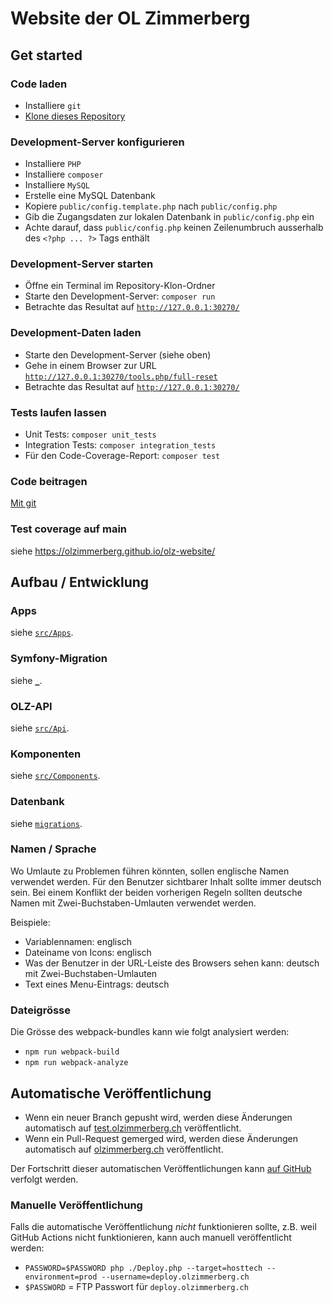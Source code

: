 # Website der OL Zimmerberg

## Get started

### Code laden

- Installiere `git`
- [Klone dieses Repository](https://docs.github.com/en/repositories/creating-and-managing-repositories/cloning-a-repository)

### Development-Server konfigurieren

- Installiere `PHP`
- Installiere `composer`
- Installiere `MySQL`
- Erstelle eine MySQL Datenbank
- Kopiere `public/config.template.php` nach `public/config.php`
- Gib die Zugangsdaten zur lokalen Datenbank in `public/config.php` ein
- Achte darauf, dass `public/config.php` keinen Zeilenumbruch ausserhalb des `<?php ... ?>` Tags enthält

### Development-Server starten

- Öffne ein Terminal im Repository-Klon-Ordner
- Starte den Development-Server: `composer run`
- Betrachte das Resultat auf [`http://127.0.0.1:30270/`](http://127.0.0.1:30270/)

### Development-Daten laden

- Starte den Development-Server (siehe oben)
- Gehe in einem Browser zur URL [`http://127.0.0.1:30270/tools.php/full-reset`](http://127.0.0.1:30270/tools.php/full-reset)
- Betrachte das Resultat auf [`http://127.0.0.1:30270/`](http://127.0.0.1:30270/)

### Tests laufen lassen

- Unit Tests: `composer unit_tests`
- Integration Tests: `composer integration_tests`
- Für den Code-Coverage-Report: `composer test`

### Code beitragen

[Mit git](https://git-scm.com/book/en/v2)

### Test coverage auf main

siehe https://olzimmerberg.github.io/olz-website/

## Aufbau / Entwicklung

### Apps

siehe [`src/Apps`](./src/Apps/).

### Symfony-Migration

siehe [`_`](./_/).

### OLZ-API

siehe [`src/Api`](./src/Api/).

### Komponenten

siehe [`src/Components`](./src/Components/).

### Datenbank

siehe [`migrations`](./migrations/).

### Namen / Sprache

Wo Umlaute zu Problemen führen könnten, sollen englische Namen verwendet werden.
Für den Benutzer sichtbarer Inhalt sollte immer deutsch sein.
Bei einem Konflikt der beiden vorherigen Regeln sollten deutsche Namen mit Zwei-Buchstaben-Umlauten verwendet werden.

Beispiele:
- Variablennamen: englisch
- Dateiname von Icons: englisch
- Was der Benutzer in der URL-Leiste des Browsers sehen kann: deutsch mit Zwei-Buchstaben-Umlauten
- Text eines Menu-Eintrags: deutsch

### Dateigrösse

Die Grösse des webpack-bundles kann wie folgt analysiert werden:

- `npm run webpack-build`
- `npm run webpack-analyze`

## Automatische Veröffentlichung

- Wenn ein neuer Branch gepusht wird, werden diese Änderungen automatisch auf [test.olzimmerberg.ch](https://test.olzimmerberg.ch) veröffentlicht.
- Wenn ein Pull-Request gemerged wird, werden diese Änderungen automatisch auf [olzimmerberg.ch](https://olzimmerberg.ch) veröffentlicht.

Der Fortschritt dieser automatischen Veröffentlichungen kann [auf GitHub](https://github.com/olzimmerberg/olz-website/actions) verfolgt werden.

### Manuelle Veröffentlichung

Falls die automatische Veröffentlichung *nicht* funktionieren sollte, z.B. weil GitHub Actions nicht funktionieren, kann auch manuell veröffentlicht werden:

- `PASSWORD=$PASSWORD php ./Deploy.php --target=hosttech --environment=prod --username=deploy.olzimmerberg.ch`
- `$PASSWORD` = FTP Passwort für `deploy.olzimmerberg.ch`
